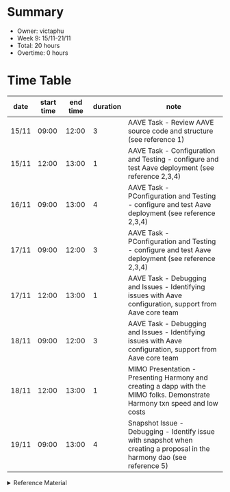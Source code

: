 # Summary
* Owner: victaphu
* Week 9: 15/11-21/11
* Total: 20 hours
* Overtime: 0 hours

# Time Table
| date  | start time  | end time | duration  |  note |
|---|---|---|---|---|
| 15/11 | 09:00 | 12:00 | 3 | AAVE Task - Review AAVE source code and structure (see reference 1) |
| 15/11 | 12:00 | 13:00 | 1 | AAVE Task - Configuration and Testing - configure and test Aave deployment (see reference 2,3,4) |
| 16/11 | 09:00 | 13:00 | 4 | AAVE Task - PConfiguration and Testing - configure and test Aave deployment (see reference 2,3,4) |  
| 17/11 | 09:00 | 12:00 | 3 | AAVE Task - PConfiguration and Testing - configure and test Aave deployment (see reference 2,3,4) |
| 17/11 | 12:00 | 13:00 | 1 | AAVE Task - Debugging and Issues - Identifying issues with Aave configuration, support from Aave core team |
| 18/11 | 09:00 | 12:00 | 3 | AAVE Task - Debugging and Issues - Identifying issues with Aave configuration, support from Aave core team |
| 18/11 | 12:00 | 13:00 | 1 | MIMO Presentation - Presenting Harmony and creating a dapp with the MIMO folks. Demonstrate Harmony txn speed and low costs |
| 19/11 | 09:00 | 13:00 | 4 | Snapshot Issue - Debugging - Identify issue with snapshot when creating a proposal in the harmony dao (see reference 5) |


<details>
  <summary>Reference Material </summary>
  
  1. [AAVE Task - Review AAVE source code and structure](https://github.com/victaphu/protocol-v2)
  2. [AAVE Task - Configuration and Testing - configure and test Aave deployment](https://github.com/victaphu/aave-ui)
  3. [AAVE Task - Configuration and Testing - configure and test Aave deployment](https://github.com/victaphu/aave-utilities)                                                                                                      
  4. [AAVE Task - Configuration and Testing - configure and test Aave deployment](https://github.com/victaphu/protocol-v2)
  5. [Snapshot Issue - Debugging - Identify issue with snapshot when creating a proposal in the harmony dao](https://github.com/harmony-one/snapshot/pull/20)
</details>
